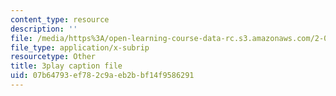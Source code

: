 ```yaml
---
content_type: resource
description: ''
file: /media/https%3A/open-learning-course-data-rc.s3.amazonaws.com/2-003sc-engineering-dynamics-fall-2011/07b64793ef782c9aeb2bbf14f9586291_zhk9xLjrmi4.srt
file_type: application/x-subrip
resourcetype: Other
title: 3play caption file
uid: 07b64793-ef78-2c9a-eb2b-bf14f9586291
---
```

